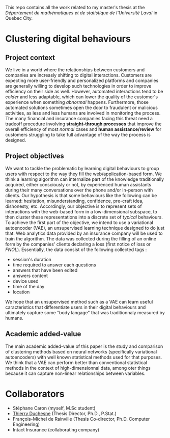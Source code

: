 This repo contains all the work related to my master's thesis at the *Département de mathématiques et de statistique de l'Université Laval* in Quebec City.

# Clustering digital behaviours

## Project context

We live in a world where the relationships between customers and companies are increasly shifting to digital interactions. Customers are expecting more user-friendly and personalized platforms and companies are generally willing to develop such technologies in order to improve efficiency on their side as well. However, automated interactions tend to be *colder* and less adaptable, which can lower the quality of the customer's experience when something *abnormal* happens. Furthermore, those automated solutions sometimes open the door to fraudulent or malicious activities, as less and less humans are involved in monitoring the process. The many financial and insurance companies facing this threat need a tradeoff procedure involving **straight-through processes** that improve the overall efficiency of most *normal* cases and **human assistance/review** for customers struggling to take full advantage of the way the process is designed.

## Project objectives

We want to tackle the problematic by learning digital behaviours to group users with respect to the way they fill the web/application-based form. We think a learning algorithm can internalize part of the knowledge traditionally acquired, either consciously or not, by experienced human assistants during their many conversations over the phone and/or in-person with clients. Our hypothesis is that some behaviours like the following can be learned: hesitation, misunderstanding, confidence, pre-craft idea, dishonesty, etc. Accordingly, our objective is to represent sets of interactions with the web-based form in a low-dimensional subspace, to then cluster these representations into a discrete set of *typical* behaviours. To achieve the first part of the objective, we intend to use a variational autoencoder (VAE), an unsupervised learning technique designed to do just that. Web analytics data provided by an insurance company will be used to train the algorithm. The data was collected during the filling of an online form by the companies' clients declaring a loss (first notice of loss or *FNOL*). Essentially, the data consist of the following collected tags :

- session's duration
- time required to answer each questions
- answers that have been edited
- answers content
- device used
- time of the day
- location

We hope that an unsupervised method such as a VAE can learn useful caracteristics that differentiate users in their digital behaviours and ultimately capture some "body langage" that was traditionnaly measured by humans.

## Academic added-value

The main academic added-value of this paper is the study and comparison of clustering methods based on neural networks (specifically variational autoencoders) with well known statistical methods used for that purposes. We think that a VAE can perform better than conventional statistical methods in the context of high-dimensionnal data, among oter things because it can capture non-linear relationships between variables.

# Collaborators

- Stéphane Caron (myself, M.Sc student)
- [Thierry Duchesne](https://www.mat.ulaval.ca/departement-et-professeurs/direction-personnel-et-etudiants/professeurs/fiche-de-professeur/show/duchesne-thierry/) (Thesis Director, Ph.D., P.Stat.)
- François-Michel de Rainville (Thesis Co-director, Ph.D. Computer Engineering)
- Intact Insurance (collaborating company)
